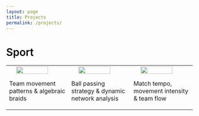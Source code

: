 ```yaml
---
layout: page
title: Projects
permalink: /projects/
---
```

<style>
    .tbl-cell {
        width: 33%;
    }
    .image {
        display: block;
        margin-left: auto;
        margin-right: auto;
        width: 75%;
    }
    .heading {
        font-weight: 600;
        color: #000;
        text-align: left
    }
</style>

<h1 class="heading">Sport</h1>
<table>
    <tr>
        <td class="tbl-cell">
            <img class="image" src="../assets/sport/braids.jpg"/>
            <p>Team movement patterns & algebraic braids</p>
        </td>
        <td class="tbl-cell">
            <img class="image" src="../assets/sport/net.jpg"/>
            <p>Ball passing strategy & dynamic network analysis</p>
        </td>
        <td class="tbl-cell">
            <img class="image" src="../assets/sport/waves.jpg"/>
            <p>Match tempo, movement intensity & team flow</p>
        </td>
    </tr>
</table>